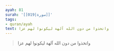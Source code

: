 ```yaml
---
ayah: 81
surah: '[[019|سورة]]'
tags:
- quran/ayah
text: واتخذوا من دون الله آلهة ليكونوا لهم عزا
---
```

> واتخذوا من دون الله آلهة ليكونوا لهم عزا
